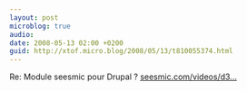 ```yaml
---
layout: post
microblog: true
audio: 
date: 2008-05-13 02:00 +0200
guid: http://xtof.micro.blog/2008/05/13/t810055374.html
---
```

Re: Module seesmic pour Drupal ? [seesmic.com/videos/d3...](http://seesmic.com/videos/d3gHwhoPTO)
